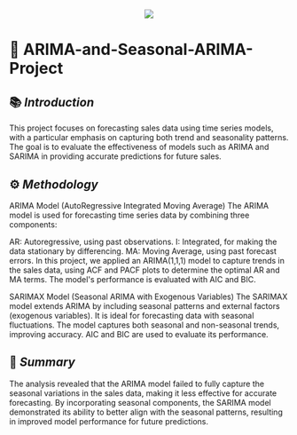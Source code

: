 <h1 align="center">
  <a href="https://git.io/typing-svg">
    <img src="https://readme-typing-svg.herokuapp.com/?lines=Project+Overview;+ARIMA+AND+SARIMA+Model&center=true&size=30&font=Lato&color=blue&speed=20">
  </a>
</h1>

# 📂 **ARIMA-and-Seasonal-ARIMA-Project**

## 📚 *Introduction*
This project focuses on forecasting sales data using time series models, with a particular emphasis on capturing both trend and seasonality patterns. The goal is to evaluate the effectiveness of models such as ARIMA and SARIMA in providing accurate predictions for future sales.

## ⚙️ *Methodology*
ARIMA Model (AutoRegressive Integrated Moving Average)
The ARIMA model is used for forecasting time series data by combining three components:

AR: Autoregressive, using past observations.
I: Integrated, for making the data stationary by differencing.
MA: Moving Average, using past forecast errors.
In this project, we applied an ARIMA(1,1,1) model to capture trends in the sales data, using ACF and PACF plots to determine the optimal AR and MA terms. The model's performance is evaluated with AIC and BIC.

SARIMAX Model (Seasonal ARIMA with Exogenous Variables)
The SARIMAX model extends ARIMA by including seasonal patterns and external factors (exogenous variables). It is ideal for forecasting data with seasonal fluctuations. The model captures both seasonal and non-seasonal trends, improving accuracy. AIC and BIC are used to evaluate its performance.


## 📝 *Summary* 
The analysis revealed that the ARIMA model failed to fully capture the seasonal variations in the sales data, making it less effective for accurate forecasting. By incorporating seasonal components, the SARIMA model demonstrated its ability to better align with the seasonal patterns, resulting in improved model performance for future predictions.
